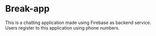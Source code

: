 # Break-app
This is a chatting application made using Firebase as backend service.
Users register to this application using phone numbers.
